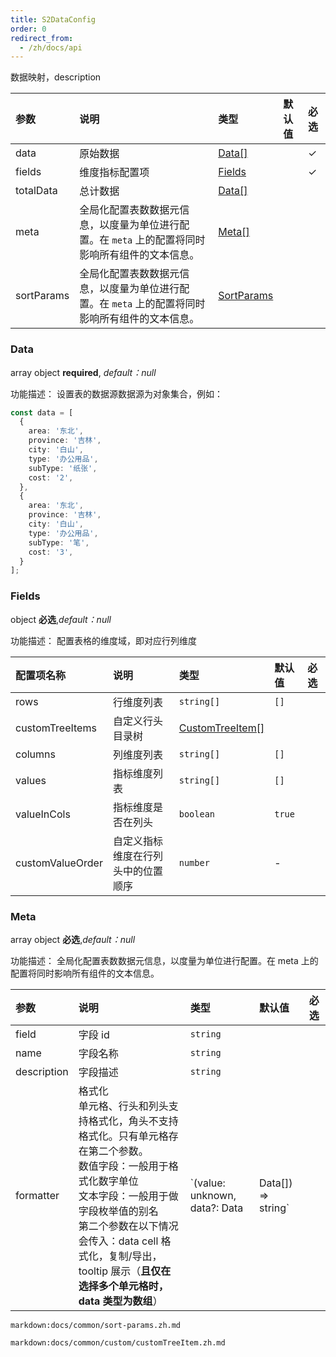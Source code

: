 ```yaml
---
title: S2DataConfig
order: 0
redirect_from:
  - /zh/docs/api
---
```


数据映射，description

| 参数 | 说明 | 类型 | 默认值 | 必选  |
| :------------- | :----------------- | :--------- | :----- | :--- |
| data           | 原始数据        | [Data[]](#data) |    |   ✓   |
| fields         | 维度指标配置项       | [Fields](#fields) |    |   ✓     |
| totalData        | 总计数据       | [Data[]](#data) |    |      |
| meta    | 全局化配置表数数据元信息，以度量为单位进行配置。在 `meta` 上的配置将同时影响所有组件的文本信息。 | [Meta[]](#meta)  |  |       |
| sortParams    | 全局化配置表数数据元信息，以度量为单位进行配置。在 `meta` 上的配置将同时影响所有组件的文本信息。 | [SortParams](#sortparams)  |  |       |

### Data

array object **required**, _default：null_

功能描述： 设置表的数据源数据源为对象集合，例如：

```ts
const data = [
  {
    area: '东北',
    province: '吉林',
    city: '白山',
    type: '办公用品',
    subType: '纸张',
    cost: '2',
  },
  {
    area: '东北',
    province: '吉林',
    city: '白山',
    type: '办公用品',
    subType: '笔',
    cost: '3',
  }
];
```

### Fields

object **必选**,_default：null_

功能描述： 配置表格的维度域，即对应行列维度

| 配置项名称 | 说明     | 类型   | 默认值 | 必选 |
| :------------- | :----------------- | :--------- | :----- | :--- |
| rows           | 行维度列表         | `string[]` | `[]`   |      |
| customTreeItems | 自定义行头目录树        | [CustomTreeItem[]](#customtreeitem) |  |      |
| columns        | 列维度列表         | `string[]` | `[]`   |      |
| values         | 指标维度列表       | `string[]` | `[]`   |      |
| valueInCols    | 指标维度是否在列头   | `boolean`  | `true` |      |
| customValueOrder | 自定义指标维度在行列头中的位置顺序 | `number`  | - |      |

### Meta

array object **必选**,_default：null_

功能描述： 全局化配置表数数据元信息，以度量为单位进行配置。在 meta 上的配置将同时影响所有组件的文本信息。

| 参数 | 说明 | 类型 | 默认值 | 必选  |
| :--| :--------| :--- | :----- | :--- |
| field  | 字段 id | `string` | |    |
| name | 字段名称 | `string`|  |   |
| description | 字段描述 | `string`|  |   |
| formatter | 格式化 <br/> 单元格、行头和列头支持格式化，角头不支持格式化。只有单元格存在第二个参数。 <br/>数值字段：一般用于格式化数字单位<br/>文本字段：一般用于做字段枚举值的别名<br/> 第二个参数在以下情况会传入：data cell 格式化，复制/导出，tooltip 展示（**且仅在选择多个单元格时，data 类型为数组**） | `(value: unknown, data?: Data | Data[]) => string` | | |

`markdown:docs/common/sort-params.zh.md`

`markdown:docs/common/custom/customTreeItem.zh.md`
